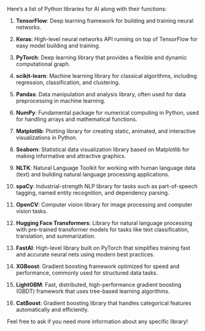 
Here’s a list of Python libraries for AI along with their functions:

1. **TensorFlow**: Deep learning framework for building and training neural networks.

2. **Keras**: High-level neural networks API running on top of TensorFlow for easy model building and training.

3. **PyTorch**: Deep learning library that provides a flexible and dynamic computational graph.

4. **scikit-learn**: Machine learning library for classical algorithms, including regression, classification, and clustering.

5. **Pandas**: Data manipulation and analysis library, often used for data preprocessing in machine learning.

6. **NumPy**: Fundamental package for numerical computing in Python, used for handling arrays and mathematical functions.

7. **Matplotlib**: Plotting library for creating static, animated, and interactive visualizations in Python.

8. **Seaborn**: Statistical data visualization library based on Matplotlib for making informative and attractive graphics.

9. **NLTK**: Natural Language Toolkit for working with human language data (text) and building natural language processing applications.

10. **spaCy**: Industrial-strength NLP library for tasks such as part-of-speech tagging, named entity recognition, and dependency parsing.

11. **OpenCV**: Computer vision library for image processing and computer vision tasks.

12. **Hugging Face Transformers**: Library for natural language processing with pre-trained transformer models for tasks like text classification, translation, and summarization.

13. **FastAI**: High-level library built on PyTorch that simplifies training fast and accurate neural nets using modern best practices.

14. **XGBoost**: Gradient boosting framework optimized for speed and performance, commonly used for structured data tasks.

15. **LightGBM**: Fast, distributed, high-performance gradient boosting (GBDT) framework that uses tree-based learning algorithms.

16. **CatBoost**: Gradient boosting library that handles categorical features automatically and efficiently.

Feel free to ask if you need more information about any specific library!


